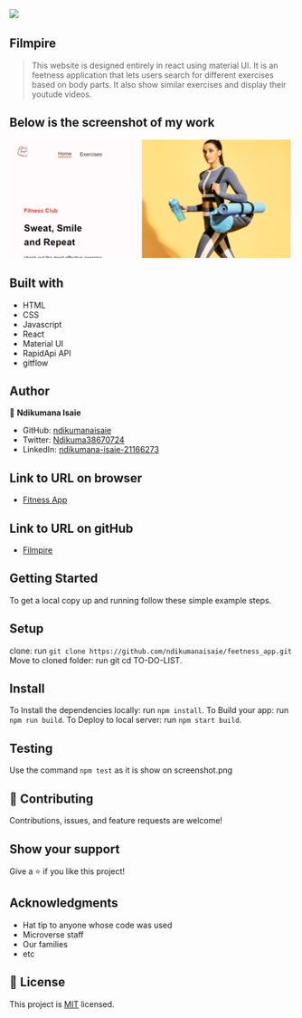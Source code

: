 ![](https://img.shields.io/badge/Microverse-blueviolet)

## Filmpire

> This website is designed entirely in react using material UI. It is an feetness application that lets users search for different exercises based on body parts. It also show similar exercises and display their youtude videos.

## Below is the screenshot of my work
![Feetness App](https://github.com/ndikumanaisaie/feetness_app/blob/setup_ui/src/assets/images/shot.png)

## Built with
- HTML
- CSS
- Javascript
- React
- Material UI
- RapidApi API
- gitflow


## Author

👤 **Ndikumana Isaie**

- GitHub: [ndikumanaisaie](https://github.com/ndikumanaisaie)
- Twitter: [Ndikuma38670724](https://twitter.com/Ndikuma38670724)
- LinkedIn: [ndikumana-isaie-21166273](https://www.linkedin.com/in/ndikumana-isaie-21166273/)

## Link to URL on browser
- [Fitness App](https://ndikumanaisaie.github.io/feetness_app/dist)

## Link to URL on gitHub
- [Filmpire](https://github.com/ndikumanaisaie/feetness_app.git)

## Getting Started

To get a local copy up and running follow these simple example steps.

## Setup
clone: run `git clone https://github.com/ndikumanaisaie/feetness_app.git`
Move to cloned folder: run git cd TO-DO-LIST.

## Install

To Install the dependencies locally: run `npm install`.
To Build your app: run `npm run build`.
To Deploy to local server: run `npm start build`.

## Testing

Use the command `npm test` as it is show on screenshot.png

## 🤝 Contributing

Contributions, issues, and feature requests are welcome!

## Show your support

Give a ⭐️ if you like this project!

## Acknowledgments

- Hat tip to anyone whose code was used
- Microverse staff
- Our families
- etc

## 📝 License

This project is [MIT](./MIT.md) licensed.
